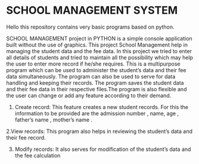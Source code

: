 # SCHOOL MANAGEMENT SYSTEM
Hello this repository contains very basic programs based on python.

SCHOOL MANAGEMENT project in PYTHON is a simple console application built without the use of graphics.
This project School Management help in managing the  student data and the fee data.
In this project we tried to enter all details of students and tried to maintain all the possibility which may help the user to enter more record if he/she requires.
This is a multipurpose program which can be used to administer the student’s data and their fee data simultaneously.
The program can also be used to serve for data handling and keeping their records.
The program saves the  student data  and their fee data  in their respective files.The program is also  flexible and the user can change or add any feature according to their demand.

1. Create record: This feature creates a new student records. For this the information to be provided are the admission  number  , name, age , father’s name , mother’s name .

2.View records: This program also helps in reviewing the student’s data and their fee record. 

3. Modify records: It also serves for modification of the student’s data and the fee calculation
